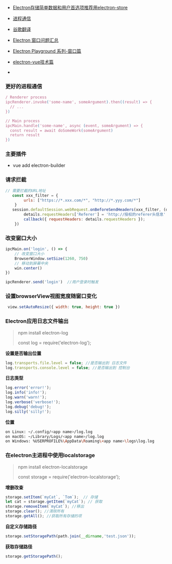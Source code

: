 - [Electron存储简单数据和用户首选项推荐用electron-store](https://www.cnblogs.com/xusx2014/p/11967789.html)

- [进程通信](https://www.jianshu.com/p/7f1002c281e2)

- [谷歌翻译](https://www.jianshu.com/p/91c8215c66d8)

- [Electron 窗口问题汇总](https://www.cnblogs.com/xiaoheibanfe/p/14142536.html)

- [Electron Playground 系列-窗口篇](https://www.cnblogs.com/xiaoheibanfe/p/14137242.html)

- [electron-vue技术篇](https://segmentfault.com/a/1190000024545454)

- 









### 更好的进程通信

```js
/ Renderer process
ipcRenderer.invoke('some-name', someArgument).then((result) => {
  // ...
})

// Main process
ipcMain.handle('some-name', async (event, someArgument) => {
  const result = await doSomeWork(someArgument)
  return result
})
```

### 主要插件

-  vue add electron-builder

### 请求拦截

```js
// 需要拦截的URL地址 
   const xxx_filter = {
        urls: ["https://*.xxx.com/*", "http://*.yyy.com/*"]
    }    
   session.defaultSession.webRequest.onBeforeSendHeaders(xxx_filter, (details, callback) => {
        details.requestHeaders['Referer'] = 'http://授权的referer头信息'
        callback({ requestHeaders: details.requestHeaders });
    })
```

### 改变窗口大小

```js
ipcMain.on('login', () => {
    // 改变窗口大小
    BrowserWindow.setSize(1260, 750)
    // 移动到屏幕中央
    win.center()
})

ipcRenderer.send('login')  //用户登录时触发
```

### 设置browserView视图宽度随窗口变化

```js
 view.setAutoResize({ width: true, height: true })
```



### Electron应用日志文件输出

> npm install electron-log
>
> const log = require('electron-log');

**设置是否输出位置**

```js
log.transports.file.level = false; //是否输出到 日志文件
log.transports.console.level = false; //是否输出到 控制台
```

**日志类型**

```js
log.error('error!');
log.info('info!');
log.warn('warn!');
log.verbose('verbose!');
log.debug('debug!');
log.silly('silly!');
```

**位置**

```bash
on Linux: ~/.config/<app name>/log.log
on macOS: ~/Library/Logs/<app name>/log.log
on Windows: %USERPROFILE%\AppData\Roaming\<app name>\logs\log.log
```

### 在electron主进程中使用localstorage

> npm install electron-localstorage
>
> const storage = require('electron-localstorage');

**增删改查**

```js
storage.setItem(`myCat`, `Tom`);  // 存储
let cat = storage.getItem(`myCat`); // 获取
storage.removeItem(`myCat`); //移出
storage.clear(); //清除所有
storage.getAll(); //获取所有存储的项
```

**自定义存储路径**

```js
storage.setStoragePath(path.join(__dirname,'test.json'));
```

**获取存储路径**

```js
storage.getStoragePath();
```

